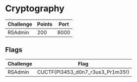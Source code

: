 # Cryptography

| Challenge           | Points | Port |
| --------------------| ------ | ---- |
| RSAdmin             | 200    | 8000 |

## Flags

| Challenge           | Flag                                  |
| ------------------- | ------------------------------------- |
| RSAdmin             | CUCTF{Pl3453_d0n7_r3us3_Pr1m35!}      |
